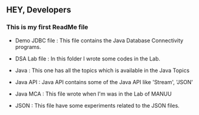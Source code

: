 ## HEY, Developers
### This is my first ReadMe file

- Demo JDBC file : This file contains the Java Database Connectivity programs.

- DSA Lab file : In this folder I wrote some codes in the Lab.

- Java : This one has all the topics which is available in the Java Topics

- Java API : Java API contains some of the Java API like 'Stream', 'JSON'

- Java MCA : This file wrote when I'm was in the Lab of MANUU
- JSON : This file have some experiments related to the JSON files.
